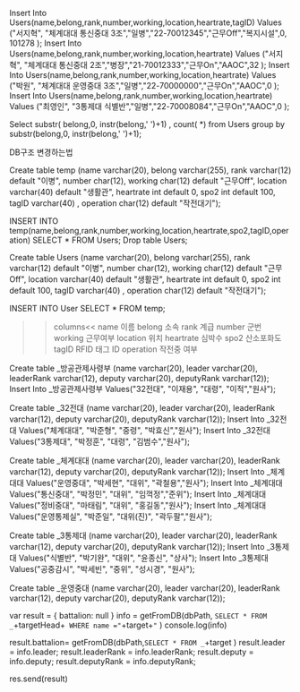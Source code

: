 
Insert Into Users(name,belong,rank,number,working,location,heartrate,tagID) Values ("서지혁", "체계대대 통신중대 3조","일병","22-70012345","근무Off","복지시설",0, 101278 );
Insert Into Users(name,belong,rank,number,working,location,heartrate) Values ("서지혁", "체계대대 통신중대 2조","병장","21-70012333","근무On","AAOC",32 );
Insert Into Users(name,belong,rank,number,working,location,heartrate) Values ("박원", "체계대대 운영중대 3조","일병","22-70000000","근무On","AAOC",0 );
Insert Into Users(name,belong,rank,number,working,location,heartrate) Values ("최영인", "3통제대 식별반","일병","22-70008084","근무On","AAOC",0 );

Select substr( belong,0, instr(belong,' ')+1) ,  count( *) from Users group by substr(belong,0, instr(belong,' ')+1);


DB구조 변경하는법

Create table temp (name varchar(20),
belong varchar(255),
rank varchar(12) default "이병",
number char(12),
working char(12) default "근무Off",
location varchar(40) default "생활관",
heartrate int default 0,
spo2 int default 100,
tagID varchar(40) ,
operation char(12) default "작전대기");

INSERT INTO temp(name,belong,rank,number,working,location,heartrate,spo2,tagID,operation) SELECT * FROM Users;
Drop table Users;

Create table Users (name varchar(20),
belong varchar(255),
rank varchar(12) default "이병",
number char(12),
working char(12) default "근무Off",
location varchar(40) default "생활관",
heartrate int default 0,
spo2 int default 100,
tagID varchar(40) ,
operation char(12) default "작전대기");

INSERT INTO User SELECT * FROM temp;




>>columns<<
name 이름
belong 소속
rank 계급
number 군번
working 근무여부
location 위치
heartrate 심박수
spo2 산소포화도
tagID RFID 태그 ID
operation 작전중 여부

Create table _방공관제사령부 (name varchar(20), leader varchar(20), leaderRank varchar(12), deputy varchar(20), deputyRank varchar(12));
Insert Into _방공관제사령부 Values("32전대", "이재용", "대령", "이적","원사");

Create table _32전대 (name varchar(20), leader varchar(20), leaderRank varchar(12), deputy varchar(20), deputyRank varchar(12));
Insert Into _32전대 Values("체계대대", "박준형", "중령", "박효신","원사");
Insert Into _32전대 Values("3통제대", "박정훈", "대령", "김범수","원사");


Create table _체계대대 (name varchar(20), leader varchar(20), leaderRank varchar(12), deputy varchar(20), deputyRank varchar(12));
Insert Into _체계대대 Values("운영중대", "박세현", "대위", "곽철용","원사");
Insert Into _체계대대 Values("통신중대", "박정민", "대위", "임꺽정","준위");
Insert Into _체계대대 Values("정비중대", "마태림", "대위", "홍길동","원사");
Insert Into _체계대대 Values("운영통제실", "박준일", "대위(진)", "곽두팔","원사");

Create table _3통제대 (name varchar(20), leader varchar(20), leaderRank varchar(12), deputy varchar(20), deputyRank varchar(12));
Insert Into _3통제대 Values("식별반", "박기완", "대위", "윤종신", "상사");
Insert Into _3통제대 Values("공중감시", "박세빈", "중위", "성시경", "원사");

Create table _운영중대 (name varchar(20), leader varchar(20), leaderRank varchar(12), deputy varchar(20), deputyRank varchar(12));



  var result = { battalion: null } 
  info = getFromDB(dbPath, `SELECT * FROM _`+targetHead+` WHERE name ="`+target+`"` )
  console.log(info)
  
  result.battalion= getFromDB(dbPath,`SELECT * FROM _`+target )
  result.leader = info.leader;  result.leaderRank = info.leaderRank;
  result.deputy = info.deputy;  result.deputyRank = info.deputyRank;

  res.send(result)